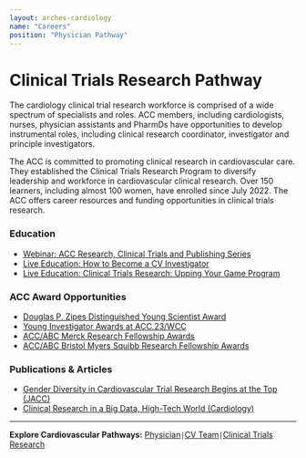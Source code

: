 ```yaml
---
layout: arches-cardiology
name: "Careers"
position: "Physician Pathway"
---
```


# Clinical Trials Research Pathway
The cardiology clinical trial research workforce is comprised of a wide spectrum of specialists and roles. ACC members, including cardiologists, nurses, physician assistants and PharmDs have opportunities to develop instrumental roles, including clinical research coordinator, investigator and principle investigators.

The ACC is committed to promoting clinical research in cardiovascular care. They established the Clinical Trials Research Program to diversify leadership and workforce in cardiovascular clinical research. Over 150 learners, including almost 100 women, have enrolled since July 2022. The ACC offers career resources and funding opportunities in clinical trials research. 

### Education

- [Webinar: ACC Research, Clinical Trials and Publishing Series](#)
- [Live Education: How to Become a CV Investigator](#)
- [Live Education: Clinical Trials Research: Upping Your Game Program](#)

### ACC Award Opportunities

- [Douglas P. Zipes Distinguished Young Scientist Award](#)
- [Young Investigator Awards at ACC.23/WCC](#)
- [ACC/ABC Merck Research Fellowship Awards](#)
- [ACC/ABC Bristol Myers Squibb Research Fellowship Awards](#)

### Publications & Articles

- [Gender Diversity in Cardiovascular Trial Research Begins at the Top (JACC)](#)
- [Clinical Research in a Big Data, High-Tech World (Cardiology)](#)

---
**Explore Cardiovascular Pathways:** [Physician](../CardiologyCareers_Physician/)`|`[CV Team](../CardiologyCareers_CVTeam/)`|`[Clinical Trials Research](../CardiologyCareers_ClinicalTrial/)